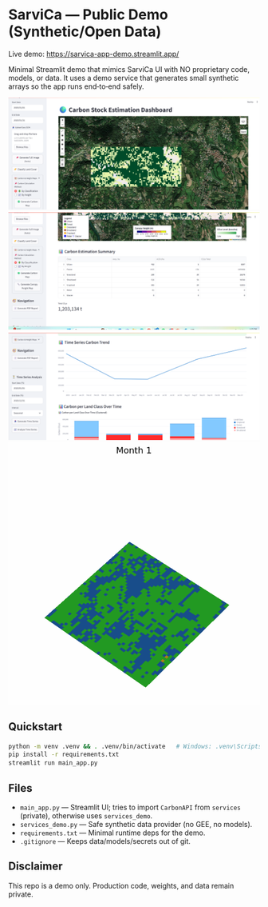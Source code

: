 # SarviCa — Public Demo (Synthetic/Open Data)
Live demo: https://sarvica-app-demo.streamlit.app/

Minimal Streamlit demo that mimics SarviCa UI with NO proprietary code, models, or data.
It uses a demo service that generates small synthetic arrays so the app runs end‑to‑end safely.

![Demo](results/demo_1.png)
![Demo](results/demo_2.png) 
![Demo](results/demo_3.png)
![Demo](results/crop_3d_timelapse.gif)
## Quickstart
```bash
python -m venv .venv && . .venv/bin/activate   # Windows: .venv\Scripts\activate
pip install -r requirements.txt
streamlit run main_app.py
```

## Files
- `main_app.py` — Streamlit UI; tries to import `CarbonAPI` from `services` (private), otherwise uses `services_demo`.
- `services_demo.py` — Safe synthetic data provider (no GEE, no models).
- `requirements.txt` — Minimal runtime deps for the demo.
- `.gitignore` — Keeps data/models/secrets out of git.

## Disclaimer
This repo is a demo only. Production code, weights, and data remain private.
